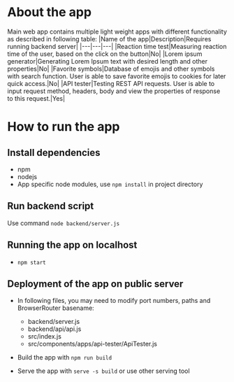 # About the app

Main web app contains multiple light weight apps with different functionality as described in following table:
|Name of the app|Description|Requires running backend server|
|---|---|---|
|Reaction time test|Measuring reaction time of the user, based on the click on the button|No|
|Lorem ipsum generator|Generating Lorem Ipsum text with desired length and other properties|No|
|Favorite symbols|Database of emojis and other symbols with search function. User is able to save favorite emojis to cookies for later quick access.|No|
|API tester|Testing REST API requests. User is able to input request method, headers, body and view the properties of response to this request.|Yes|

# How to run the app

## Install dependencies

- npm
- nodejs
- App specific node modules, use `npm install` in project directory

## Run backend script

Use command `node backend/server.js`

## Running the app on localhost

- `npm start`

## Deployment of the app on public server

- In following files, you may need to modify port numbers, paths and BrowserRouter basename:
  - backend/server.js
  - backend/api/api.js
  - src/index.js
  - src/components/apps/api-tester/ApiTester.js  

- Build the app with `npm run build`

- Serve the app with `serve -s build` or use other serving tool
